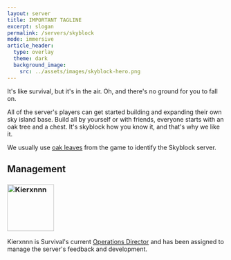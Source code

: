 ```yaml
---
layout: server
title: IMPORTANT TAGLINE
excerpt: slogan
permalink: /servers/skyblock
mode: immersive
article_header:
  type: overlay
  theme: dark
  background_image:
    src: ../assets/images/skyblock-hero.png
---
```


It's like survival, but it's in the air. Oh, and there's no ground for you to fall on.

All of the server's players can get started building and expanding their own sky island base. Build all by yourself or with friends, everyone starts with an oak tree and a chest. It's skyblock how you know it, and that's why we like it.

We usually use [oak leaves](https://minecraft.gamepedia.com/Leaves) from the game to identify the Skyblock server.

## Management
<div class="grid-container">
  <div class="grid grid--py-3">
    <div class="cell cell--2"><div><h3><a href="https://talk.darkst.one/u/Kierxnnn"><img src="https://cravatar.eu/helmhead/a6165b3611634d98be74ec1c50aef789" alt="Kierxnnn" width="108"></a></h3></div></div>
    <div class="cell cell--6"><div><p>Kierxnnn is Survival's current <a href="{{ site.baseurl}}/hc/titles-and-honors#operations-director">Operations Director</a> and has been assigned to manage the server's feedback and development.</p></div></div>
  </div>
</div>
